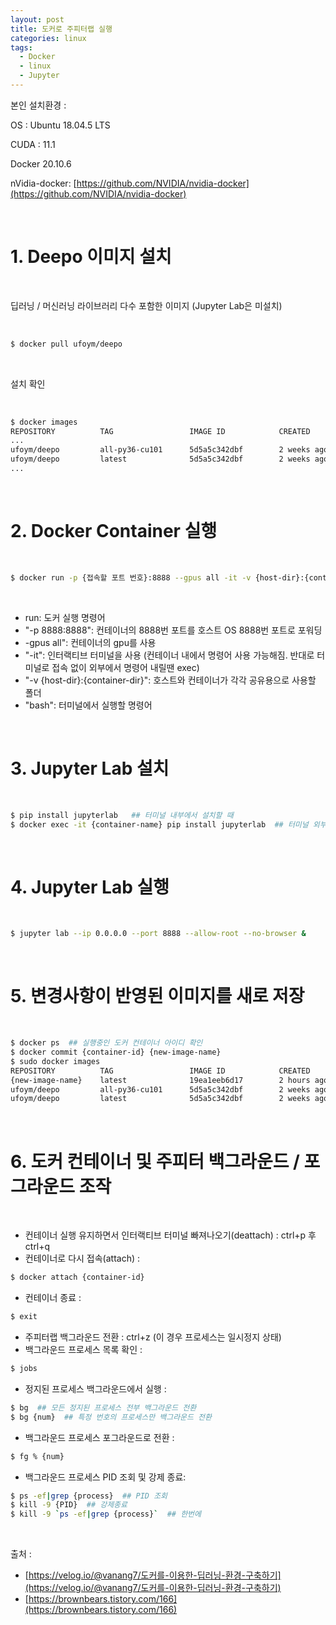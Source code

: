 ```yaml
---
layout: post
title: 도커로 주피터랩 실행
categories: linux
tags: 
  - Docker
  - linux
  - Jupyter
---
```


본인 설치환경 : 

OS : Ubuntu 18.04.5 LTS

CUDA : 11.1

Docker 20.10.6

nVidia-docker: [https://github.com/NVIDIA/nvidia-docker](https://github.com/NVIDIA/nvidia-docker)

<br/>

# 1. Deepo 이미지 설치

<br/>

딥러닝 / 머신러닝 라이브러리 다수 포함한 이미지 (Jupyter Lab은 미설치)

<br/>

```bash
$ docker pull ufoym/deepo
```

<br/>

설치 확인 

<br/>

```bash
$ docker images
REPOSITORY          TAG                 IMAGE ID            CREATED             SIZE
...
ufoym/deepo         all-py36-cu101      5d5a5c342dbf        2 weeks ago         13.3GB
ufoym/deepo         latest              5d5a5c342dbf        2 weeks ago         13.3GB
...
```
<br/>

# 2. Docker Container 실행

<br/>

```bash
$ docker run -p {접속할 포트 번호}:8888 --gpus all -it -v {host-dir}:{container-dir} ufoym/deepo bash
```

<br/>

* run: 도커 실행 명령어
* "-p 8888:8888": 컨테이너의 8888번 포트를 호스트 OS 8888번 포트로 포워딩
* -gpus all": 컨테이너의 gpu를 사용
* "-it": 인터랙티브 터미널을 사용 (컨테이너 내에서 명령어 사용 가능해짐. 반대로 터미널로 접속 없이 외부에서 명령어 내릴땐 exec)
* "-v {host-dir}:{container-dir}": 호스트와 컨테이너가 각각 공유용으로 사용할 폴더
* "bash": 터미널에서 실행할 명령어

<br/>

# 3. Jupyter Lab 설치

<br/>

```bash
$ pip install jupyterlab   ## 터미널 내부에서 설치할 때
$ docker exec -it {container-name} pip install jupyterlab  ## 터미널 외부에서 설치할때
```

<br/>

# 4. Jupyter Lab 실행

<br/>

```bash
$ jupyter lab --ip 0.0.0.0 --port 8888 --allow-root --no-browser &
```

<br/>

# 5. 변경사항이 반영된 이미지를 새로 저장

<br/>

```bash
$ docker ps  ## 실행중인 도커 컨테이너 아이디 확인
$ docker commit {container-id} {new-image-name}
$ sudo docker images
REPOSITORY          TAG                 IMAGE ID            CREATED             SIZE
{new-image-name}    latest              19ea1eeb6d17        2 hours ago         13.3GB 
ufoym/deepo         all-py36-cu101      5d5a5c342dbf        2 weeks ago         13.3GB
ufoym/deepo         latest              5d5a5c342dbf        2 weeks ago         13.3GB
```

<br/>

# 6. 도커 컨테이너 및 주피터 백그라운드 / 포그라운드 조작

<br/>

* 컨테이너 실행 유지하면서 인터랙티브 터미널 빠져나오기(deattach) : ctrl+p 후 ctrl+q
* 컨테이너로 다시 접속(attach) :
```bash
$ docker attach {container-id}
```
* 컨테이너 종료 :
```bash
$ exit
```
* 주피터랩 백그라운드 전환 : ctrl+z (이 경우 프로세스는 일시정지 상태)
* 백그라운드 프로세스 목록 확인 :
```bash
$ jobs
```
* 정지된 프로세스 백그라운드에서 실행 :
```bash
$ bg  ## 모든 정지된 프로세스 전부 백그라운드 전환
$ bg {num}  ## 특정 번호의 프로세스만 백그라운드 전환
```
* 백그라운드 프로세스 포그라운드로 전환 :
```bash
$ fg % {num}
```
* 백그라운드 프로세스 PID 조회 및 강제 종료:
```bash
$ ps -ef|grep {process}  ## PID 조회
$ kill -9 {PID}  ## 강제종료
$ kill -9 `ps -ef|grep {process}`  ## 한번에
```

<br/>

출처 : 
* [https://velog.io/@vanang7/도커를-이용한-딥러닝-환경-구축하기](https://velog.io/@vanang7/도커를-이용한-딥러닝-환경-구축하기)
* [https://brownbears.tistory.com/166](https://brownbears.tistory.com/166)
